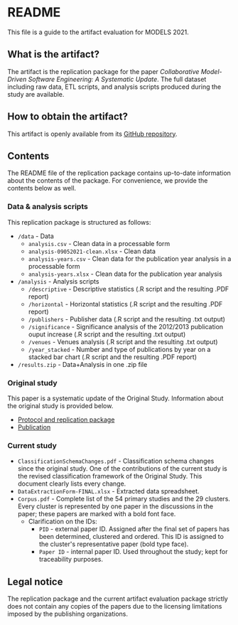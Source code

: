 # README
This file is a guide to the artifact evaluation for MODELS 2021.

## What is the artifact?
The artifact is the replication package for the paper _Collaborative Model-Driven Software Engineering: A Systematic Update_. The full dataset including raw data, ETL scripts, and analysis scripts produced during the study are available.

## How to obtain the artifact?
This artifact is openly available from its [GitHub repository](https://github.com/S2-group/cmdse-2021-replication-package).

## Contents
The README file of the replication package contains up-to-date information about the contents of the package. For convenience, we provide the contents below as well.

### Data & analysis scripts
This replication package is structured as follows:
* `/data` - Data
   * `analysis.csv` - Clean data in a processable form
   * `analysis-09052021-clean.xlsx` - Clean data
   * `analysis-years.csv` - Clean data for the publication year analysis in a processable form
   * `analysis-years.xlsx` - Clean data for the publication year analysis
* `/analysis` - Analysis scripts
   * `/descriptive` - Descriptive statistics (.R script and the resulting .PDF report)
   * `/horizontal` - Horizontal statistics (.R script and the resulting .PDF report)
   * `/publishers` - Publisher data (.R script and the resulting .txt output)
   * `/significance` - Significance analysis of the 2012/2013 publication ouput increase (.R script and the resulting .txt output)
   * `/venues` - Venues analysis (.R script and the resulting .txt output)
   * `/year_stacked` - Number and type of publications by year on a stacked bar chart (.R script and the resulting .PDF report)
* `/results.zip` - Data+Analysis in one .zip file

### Original study
This paper is a systematic update of the Original Study. Information about the original study is provided below.
* [Protocol and replication package](http://people.disim.univaq.it/mirco.franzago/collaborativeMDSE)
* [Publication](https://ieeexplore.ieee.org/document/8047991/)

### Current study
* `ClassificationSchemaChanges.pdf` - Classification schema changes since the original study. One of the contributions of the current study is the revised classification framework of the Original Study. This document clearly lists every change.
* `DataExtractionForm-FINAL.xlsx` - Extracted data spreadsheet.
* `Corpus.pdf` - Complete list of the 54 primary studies and the 29 clusters. Every cluster is represented by one paper in the discussions in the paper; these papers are marked with a bold font face.
  * Clarification on the IDs:
    * `PID` - external paper ID. Assigned after the final set of papers has been determined, clustered and ordered. This ID is assigned to the cluster's representative paper (bold type face).
    * `Paper ID` - internal paper ID. Used throughout the study; kept for traceability purposes.

## Legal notice
The replication package and the current artifact evaluation package strictly does not contain any copies of the papers due to the licensing limitations imposed by the publishing organizations.